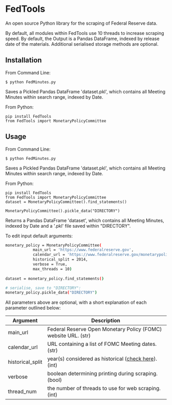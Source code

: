 # FedTools

An open source Python library for the scraping of Federal Reserve data.

By default, all modules within FedTools use 10 threads to increase scraping speed. By default, the Output is a 
Pandas DataFrame, indexed by release date of the materials. Additional serialised storage methods are optional.

## Installation

From Command Line:
```
$ python FedMinutes.py
```
Saves a Pickled Pandas DataFrame 'dataset.pkl', which contains all Meeting Minutes within search range, indexed by Date.

From Python:
```
pip install FedTools
from FedTools import MonetaryPolicyCommittee
```

## Usage

From Command Line:
```
$ python FedMinutes.py
```
Saves a Pickled Pandas DataFrame 'dataset.pkl', which contains all Meeting Minutes within search range, indexed by Date.

From Python:
```
pip install FedTools
from FedTools import MonetaryPolicyCommittee
dataset = MonetaryPolicyCommittee().find_statements()

MonetaryPolicyCommittee().pickle_data("DIRECTORY")
```
Returns a Pandas DataFrame 'dataset', which contains all Meeting Minutes, indexed by Date and a '.pkl' file saved within "DIRECTORY".

To edit input default arguments:
```sh
monetary_policy = MonetaryPolicyCommittee(
            main_url = 'https://www.federalreserve.gov', 
            calendar_url = 'https://www.federalreserve.gov/monetarypolicy/fomccalendars.htm',
            historical_split = 2014,
            verbose = True,
            max_threads = 10)
            
dataset = monetary_policy.find_statements()

# serialise, save to "DIRECTORY":
monetary_policy.pickle_data("DIRECTORY")
```

All parameters above are optional, with a short explanation of each parameter outlined below:

| Argument | Description |
| ------ | --------- |
| main_url | Federal Reserve Open Monetary Policy (FOMC) website URL. (str) |
| calendar_url | URL containing a list of FOMC Meeting dates. (str) |
| historical_split | year(s) considered as historical ([check here][hist]). (int)  |
| verbose | boolean determining printing during scraping. (bool) |
| thread_num | the number of threads to use for web scraping. (int)   |


[hist]: <https://www.federalreserve.gov/monetarypolicy/fomc_historical_year.htm>
